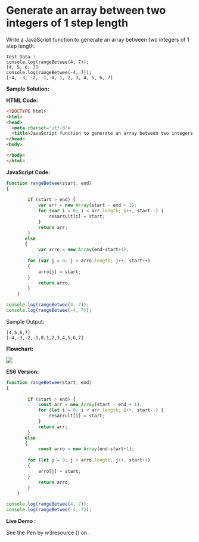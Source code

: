 # Generate an array between two integers of 1 step length

Write a JavaScript function to generate an array between two integers of 1 step length.

```
Test Data :
console.log(rangeBetwee(4, 7)); 
[4, 5, 6, 7]
console.log(rangeBetwee(-4, 7));
[-4, -3, -2, -1, 0, 1, 2, 3, 4, 5, 6, 7]
```

**Sample Solution:**

**HTML Code:**

```html
<!DOCTYPE html>
<html>
<head>
  <meta charset="utf-8">
  <title>JavaScript function to generate an array between two integers of 1 step length</title>
</head>
<body>

</body>
</html>

```

**JavaScript Code:**

```js
function rangeBetwee(start, end) 
{
  
		if (start > end) {
			var arr = new Array(start - end + 1);
			for (var i = 0; i < arr.length; i++, start--) {
				resarrult[i] = start;
			}
			return arr;
		} 
       else 
       {
			var arro = new Array(end-start+1);
         
		for (var j = 0; j < arro.length; j++, start++) 
        {
			arro[j] = start;
		}
      		return arro;
		}
	}

console.log(rangeBetwee(4, 7));
console.log(rangeBetwee(-4, 7));

```

Sample Output:

```
[4,5,6,7]
[-4,-3,-2,-1,0,1,2,3,4,5,6,7]

```

**Flowchart:**

![](https://www.w3resource.com/w3r_images/javascript-array-exercise-41.png)  

**ES6 Version:**

```javascript
function rangeBetwee(start, end) 
{
  
		if (start > end) {
			const arr = new Array(start - end + 1);
			for (let i = 0; i < arr.length; i++, start--) {
				resarrult[i] = start;
			}
			return arr;
		} 
       else 
       {
			const arro = new Array(end-start+1);
         
		for (let j = 0; j < arro.length; j++, start++) 
        {
			arro[j] = start;
		}
      		return arro;
		}
	}

console.log(rangeBetwee(4, 7));
console.log(rangeBetwee(-4, 7));

```

**Live Demo :**

<section class="expand-codepen"><p data-height="380" data-theme-id="0" data-slug-hash="YYrRdL" data-default-tab="js,result" data-user="w3resource" data-embed-version="2" data-pen-title="JavaScript -Generate an array between two integers of 1 step length-array-ex- 41" data-editable="true" class="codepen">See the Pen by w3resource () on .</p><codepen></codepen></section>